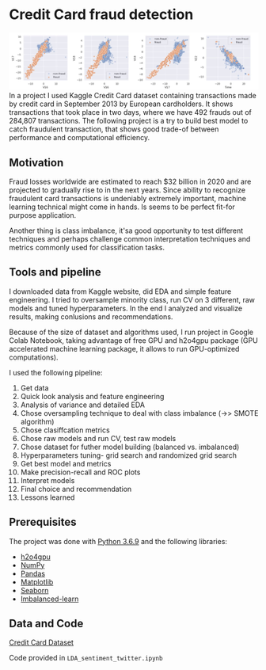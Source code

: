 # Credit Card fraud detection
![image](https://github.com/wostook/fraud-detection/blob/master/data/CC.JPG)
In a project I used Kaggle Credit Card dataset containing transactions made by credit card in September 2013 by European cardholders. It shows transactions that took place in two days, where we have 492 frauds out of 284,807 transactions. The following project is a try to build best model to catch fraudulent transaction, that shows good trade-of between performance and computational efficiency.

## Motivation 

Fraud losses worldwide are estimated to reach $32 billion in 2020 and are projected to gradually rise to in the next years. Since ability to recognize fraudulent card transactions is undeniably extremely important, machine learning technical might come in hands. Is seems to be perfect fit-for purpose application. 

Another thing is class imbalance, it'sa good opportunity to test different techniques and perhaps challenge common interpretation techniques and metrics commonly used for classification tasks. 

## Tools and pipeline 

I downloaded data from Kaggle website, did EDA and simple feature engineering. I tried to oversample minority class, run CV on 3 different, raw models and tuned hyperparameters. In the end I analyzed and visualize results, making conlusions and recommendations.

Because of the size of dataset and algorithms used, I run project in Google Colab Notebook, taking advantage of free GPU and h2o4gpu package (GPU accelerated machine learning package, it allows to run GPU-optimized computations).

I used the following pipeline:

1.	Get data
2.	Quick look analysis and feature engineering
3.	Analysis of variance and detailed EDA
4.  Chose oversampling technique to deal with class imbalance (->> SMOTE algorithm)
4.	Chose clasiffcation metrics
5.	Chose raw models and run CV, test raw models
6.	Chose dataset for futher model building (balanced vs. imbalanced)
7.	Hyperparameters tuning- grid search and randomized grid search
8.	Get best model and metrics
9.	Make precision-recall and ROC plots
10. Interpret models
11. Final choice and recommendation
12. Lessons learned

## Prerequisites

The project was done with [Python 3.6.9](https://www.python.org/downloads/release/python-369/) and the following libraries:

- [h2o4gpu](https://pypi.org/project/h2o4gpu/)
- [NumPy](http://www.numpy.org/)
- [Pandas](http://pandas.pydata.org)
- [Matplotlib](http://matplotlib.org/)
- [Seaborn](https://seaborn.pydata.org/)
- [Imbalanced-learn](https://pypi.org/project/imbalanced-learn/)

## Data and Code

[Credit Card Dataset](https://www.kaggle.com/mlg-ulb/creditcardfraud)

Code provided in `LDA_sentiment_twitter.ipynb`
